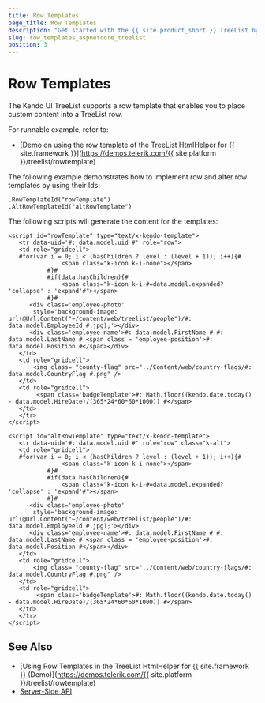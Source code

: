 ```yaml
---
title: Row Templates
page_title: Row Templates
description: "Get started with the {{ site.product_short }} TreeList by Kendo UI and learn how to place custom content into a treelist row with the help of row templates."
slug: row_templates_aspnetcore_treelist
position: 3
---
```


# Row Templates

The Kendo UI TreeList supports a row template that enables you to place custom content into a TreeList row.

For runnable example, refer to:
* [Demo on using the row template of the TreeList HtmlHelper for {{ site.framework }}](https://demos.telerik.com/{{ site.platform }}/treelist/rowtemplate)

The following example demonstrates how to implement row and alter row templates by using their Ids:

    .RowTemplateId("rowTemplate")
    .AltRowTemplateId("altRowTemplate")

The following scripts will generate the content for the templates:

 ```   
<script id="rowTemplate" type="text/x-kendo-template">
    <tr data-uid='#: data.model.uid #' role="row">
    <td role="gridcell">
    #for(var i = 0; i < (hasChildren ? level : (level + 1)); i++){#
                <span class="k-icon k-i-none"></span>
            #}#
            #if(data.hasChildren){#
                <span class="k-icon k-i-#=data.model.expanded? 'collapse' : 'expand'#"></span>
            #}#
       <div class='employee-photo'
        style='background-image: url(@Url.Content("~/content/web/treelist/people")/#: data.model.EmployeeId #.jpg);'></div>
       <div class='employee-name'>#: data.model.FirstName # #: data.model.LastName # <span class = 'employee-position'>#: data.model.Position #</span></div>
    </td>
    <td role="gridcell">
        <img class= "county-flag" src="../Content/web/country-flags/#: data.model.CountryFlag #.png" />
    </td>
    <td role="gridcell">
         <span class='badgeTemplate'>#: Math.floor((kendo.date.today() - data.model.HireDate)/(365*24*60*60*1000)) #</span>
    </td>
    </tr>
</script>

<script id="altRowTemplate" type="text/x-kendo-template">
    <tr data-uid='#: data.model.uid #' role="row" class="k-alt">
    <td role="gridcell">
    #for(var i = 0; i < (hasChildren ? level : (level + 1)); i++){#
                <span class="k-icon k-i-none"></span>
            #}#
            #if(data.hasChildren){#
                <span class="k-icon k-i-#=data.model.expanded? 'collapse' : 'expand'#"></span>
            #}#
       <div class='employee-photo'
        style='background-image: url(@Url.Content("~/content/web/treelist/people")/#: data.model.EmployeeId #.jpg);'></div>
       <div class='employee-name'>#: data.model.FirstName # #: data.model.LastName # <span class = 'employee-position'>#: data.model.Position #</span></div>
    </td>
    <td role="gridcell">
        <img class= "county-flag" src="../Content/web/country-flags/#: data.model.CountryFlag #.png" />
    </td>
    <td role="gridcell">
         <span class='badgeTemplate'>#: Math.floor((kendo.date.today() - data.model.HireDate)/(365*24*60*60*1000)) #</span>
    </td>
    </tr>
</script>
```

## See Also

* [Using Row Templates in the TreeList HtmlHelper for {{ site.framework }} (Demo)](https://demos.telerik.com/{{ site.platform }}/treelist/rowtemplate)
* [Server-Side API](/api/treelist)
